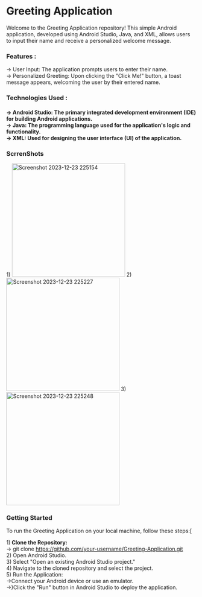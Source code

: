 <h1> Greeting Application </h1>
Welcome to the Greeting Application repository! This simple Android application, developed using Android Studio, Java, and XML, allows users to input their name and receive a personalized welcome message.<br>

<h3> Features : </h4>
-> User Input: The application prompts users to enter their name. <br>
-> Personalized Greeting: Upon clicking the "Click Me!" button, a toast message appears, welcoming the user by their entered name.<br>
<h3> Technologies Used : <h4>
-> Android Studio: The primary integrated development environment (IDE) for building Android applications.<br>
-> Java: The programming language used for the application's logic and functionality.<br>
-> XML: Used for designing the user interface (UI) of the application.<br>

 <h3>ScrrenShots</h3>
1) <img width="300" alt="Screenshot 2023-12-23 225154" src="[https://github.com/Shivarora22/Greeting_app-java/assets/104933581/41d0eace-3c81-407c-8298-2a8279488492]">
2) <img width="300" alt="Screenshot 2023-12-23 225227" src="[https://github.com/Shivarora22/Greeting_app-java/assets/104933581/ae52daf2-9852-4a47-b1af-62027d164a64]">
3)<img width="300" alt="Screenshot 2023-12-23 225248" src="[https://github.com/Shivarora22/Greeting_app-java/assets/104933581/05686c81-6c96-40a4-923d-f7ca2543a009]"><br>

<h3>Getting Started </h4>
To run the Greeting Application on your local machine, follow these steps:[

1)<b> Clone the Repository: </b> <br>
 -> git clone https://github.com/your-username/Greeting-Application.git<br>
2) Open Android Studio.<br>
3) Select "Open an existing Android Studio project."<br>
4) Navigate to the cloned repository and select the project.<br>
5) Run the Application: <br>
  ->Connect your Android device or use an emulator.<br>
  ->)Click the "Run" button in Android Studio to deploy the application.<br>


